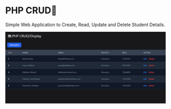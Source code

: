 # PHP CRUD🐘

Simple Web Application to Create, Read, Update and Delete Student Details.

![](./demo.png)
